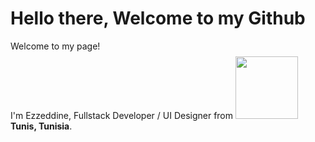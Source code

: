 <h1>Hello there, Welcome to my Github</h1>

<p>Welcome to my page! </br> I'm Ezzeddine, Fullstack Developer / UI Designer from <img src="https://cdn-icons-png.flaticon.com/512/6176/6176836.png" height="100" width="100" style="margin-top:8px"/> <b>Tunis, Tunisia</b>. </p>



